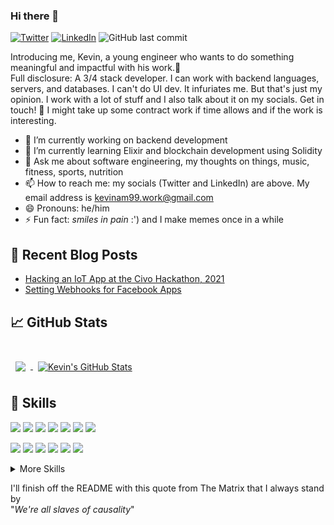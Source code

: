 ### Hi there 👋
[![Twitter](https://img.shields.io/twitter/url/https/twitter.com/neverloquacious.svg?style=social&label=Follow%20%40neverloquacious)](https://twitter.com/neverloquacious)
[![LinkedIn](https://img.shields.io/badge/LinkedIn-0077B5?style=flat&logo=linkedin&logoColor=white)](linkedin.com/in/kevin-a-mathew)
![GitHub last commit](https://img.shields.io/github/last-commit/kevinam99/kevinam99)

Introducing me, Kevin, a young engineer who wants to do something meaningful and impactful with his work.&#x1F680;  
Full disclosure: A 3/4 stack developer.
I can work with backend languages, servers, and databases. I can't do UI dev. It infuriates me. But that's just my opinion.
I work with a lot of stuff and I also talk about it on my socials. Get in touch! &#x1F31F; I might take up some contract work if
time allows and if the work is interesting.

- 🔭 I’m currently working on backend development
- 🌱 I’m currently learning Elixir and blockchain development using Solidity
- 💬 Ask me about software engineering, my thoughts on things, music, fitness, sports, nutrition
- 📫 How to reach me: my socials (Twitter and LinkedIn) are above. My email address is <kevinam99.work@gmail.com>
- 😄 Pronouns: he/him
- ⚡ Fun fact: *smiles in pain* :')  and I make memes once in a while
  
<!--[![Visits Badge](https://badges.pufler.dev/visits/kevinam99/kevinam99)](https://github.com/kevinam99) -->

<!-- [![trophy](https://github-profile-trophy.vercel.app/?username=kevinam99&theme=onedark)](https://github.com/kevinam99/github-profile-trophy) -->
  

## 📩 Recent Blog Posts
<!-- BLOG-POST-LIST:START -->
- [Hacking an IoT App at the Civo Hackathon, 2021](https://dev.to/kevinam99/hacking-an-iot-app-at-the-civo-hackathon-2021-3h3g)
- [Setting Webhooks for Facebook Apps](https://dev.to/kevinam99/setting-webhooks-for-facebook-apps-4o8c)
<!-- BLOG-POST-LIST:END -->
 
   
## &#x1f4c8; GitHub Stats

<br>

<a href="https://github.com/kevinam99">
  <img align="center" style="margin:0.5rem" src="https://github-readme-stats.vercel.app/api/top-langs/?username=kevinam99&layout=compact&hide=html,css&title_color=ffffff&text_color=c9cacc&icon_color=4AB197&bg_color=1A2B34" />
</a>

<a href="https://github.com/kevinam99">
  <img align="center" style="margin:0.5rem" src="https://github-readme-stats.vercel.app/api?username=kevinam99&hide=issues&show_icons=true&line_height=27&count_private=true&title_color=ffffff&text_color=c9cacc&icon_color=4AB097&bg_color=1A2B34" alt="Kevin's GitHub Stats" />
</a>
  

## 💼 Skills

![](https://img.shields.io/badge/Code-NodeJS-informational?style=flat&logo=node.js&logoColor=white&color=4AB197)
![](https://img.shields.io/badge/Code-TypeScript-informational?style=flat&logo=TypeScript&logoColor=white&color=4AB197)
![](https://img.shields.io/badge/Code-Elixir-informational?style=flat&logo=Elixir&logoColor=white&color=4AB197)
![](https://img.shields.io/badge/Code-Python-informational?style=flat&logo=Python&logoColor=white&color=4AB197)
![](https://img.shields.io/badge/Code-MongoDB-informational?style=flat&logo=MongoDB&logoColor=white&color=4AB197)
![](https://img.shields.io/badge/Code-MySQL-informational?style=flat&logo=MySQL&logoColor=white&color=4AB197)
![](https://img.shields.io/badge/Code-Postgres-informational?style=flat&logo=Postgres&logoColor=white&color=4AB197)
  
![](https://img.shields.io/badge/Tools-TravisCI-informational?style=flat&logo=TravisCI&logoColor=white&color=4AB197)
![](https://img.shields.io/badge/Tools-NPM-informational?style=flat&logo=npm&logoColor=white&color=4AB197)
![](https://img.shields.io/badge/Tools-Postman-informational?style=flat&logo=Postman&logoColor=white&color=4AB197)
![](https://img.shields.io/badge/Tools-Git-informational?style=flat&logo=Git&logoColor=white&color=4AB197)
![](https://img.shields.io/badge/Tools-GitHub-informational?style=flat&logo=GitHub&logoColor=white&color=4AB197)
![](https://img.shields.io/badge/Tools-Mix-informational?style=flat&logo=Mix&logoColor=white&color=4AB197)
  
<details>
<summary>More Skills</summary>
<br>
  
![Visual Studio Code](https://img.shields.io/badge/Tools-VisualStudioCode-informational?style=flat&logo=VisualStudioCode&logoColor=white&color=4AB197)
![Heroku](https://img.shields.io/badge/Hosting-Heroku-informational?style=flat&logo=Heroku&logoColor=white&color=4AB197)
![AWS](https://img.shields.io/badge/Hosting-AWS-informational?style=flat&logo=aws&logoColor=white&color=4AB197)
    
</details>

  
I'll finish off the README with this quote from The Matrix that I always stand by  
"*We're all slaves of causality*"
<!--
**kevinam99/kevinam99** is a ✨ _special_ ✨ repository because its `README.md` (this file) appears on your GitHub profile.

Here are some ideas to get you started:

- 🔭 I’m currently working on ...
- 🌱 I’m currently learning ...
- 👯 I’m looking to collaborate on ...
- 🤔 I’m looking for help with ...
- 💬 Ask me about ...
- 📫 How to reach me: ...
- 😄 Pronouns: ...
- ⚡ Fun fact: ...
-->
